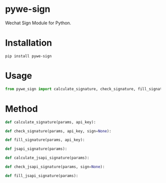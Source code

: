 # pywe-sign

Wechat Sign Module for Python.

# Installation

```shell
pip install pywe-sign
```

# Usage

```python
from pywe_sign import calculate_signature, check_signature, fill_signature, jsapi_signature, calculate_jsapi_signature, check_jsapi_signature, fill_jsapi_signature
```

# Method

```python
def calculate_signature(params, api_key):

def check_signature(params, api_key, sign=None):

def fill_signature(params, api_key):

def jsapi_signature(params):

def calculate_jsapi_signature(params):

def check_jsapi_signature(params, sign=None):

def fill_jsapi_signature(params):
```

